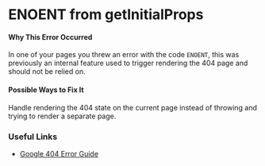 # ENOENT from getInitialProps

#### Why This Error Occurred

In one of your pages you threw an error with the code `ENOENT`, this was previously an internal feature used to trigger rendering the 404 page and should not be relied on.

#### Possible Ways to Fix It

Handle rendering the 404 state on the current page instead of throwing and trying to render a separate page.

### Useful Links

- [Google 404 Error Guide](https://developers.google.com/search/docs/guides/fix-search-javascript)
